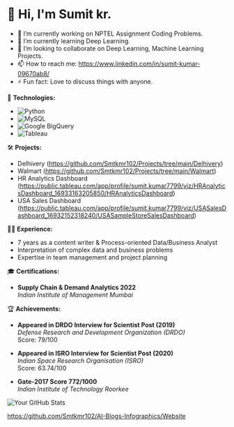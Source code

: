
# 👋 Hi, I'm Sumit kr.
- 🔭 I’m currently working on NPTEL Assignment Coding Problems.
- 🌱 I’m currently learning Deep Learning.
- 👯 I’m looking to collaborate on Deep Learning, Machine Learning Projects.
- 📫 How to reach me: https://www.linkedin.com/in/sumit-kumar-09670ab8/
- ⚡ Fun fact: Love to discuss things with anyone.

🚀 **Technologies:**
   - ![Python](https://img.shields.io/badge/-Python-3776AB?style=flat&logo=python&logoColor=white)
   - ![MySQL](https://img.shields.io/badge/-MySQL-4479A1?style=flat&logo=mysql&logoColor=white)
   - ![Google BigQuery](https://img.shields.io/badge/-Google%20BigQuery-4285F4?style=flat&logo=google-cloud&logoColor=white)
   - ![Tableau](https://img.shields.io/badge/-Tableau-E97627?style=flat&logo=tableau&logoColor=white)

🛠️ **Projects:**

   - Delhivery (https://github.com/Smtkmr102/Projects/tree/main/Delhivery)
   - Walmart (https://github.com/Smtkmr102/Projects/tree/main/Walmart)
   - HR Analytics Dashboard (https://public.tableau.com/app/profile/sumit.kumar7799/viz/HRAnalyticsDashboard_16933163205850/HRAnalyticsDashboard)
   - USA Sales Dashboard (https://public.tableau.com/app/profile/sumit.kumar7799/viz/USASalesDashboard_16932152318240/USASampleStoreSalesDashboard)

👨‍💼 **Experience:**
   - 7 years as a content writer & Process-oriented Data/Business Analyst
   - Interpretation of complex data and business problems
   - Expertise in team management and project planning

🎓 **Certifications:**
   - **Supply Chain & Demand Analytics 2022**  
     *Indian Institute of Management Mumbai*
  

🏆 **Achievements:**
   - **Appeared in DRDO Interview for Scientist Post (2019)**  
     *Defense Research and Development Organization (DRDO)*  
     Score: 79/100  
    
   - **Appeared in ISRO Interview for Scientist Post (2020)**  
     *Indian Space Research Organisation (ISRO)*  
     Score: 63.74/100  

   - **Gate-2017 Score 772/1000**  
     *Indian Institute of Technology Roorkee*

![Your GitHub Stats](https://github-readme-stats.vercel.app/api?username=Smtkmr102&show_icons=true&hide_title=true)

https://github.com/Smtkmr102/AI-Blogs-Infographics/Website
